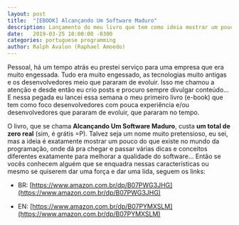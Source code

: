 ```yaml
---
layout: post
title:  "[EBOOK] Alcançando Um Software Maduro"
description: Lançamento do meu livro que tem como ideia mostrar um pouco do que existe no mundo da programação e muito mais.
date:   2019-03-25 10:00:00 -0300
categories: portuguese programming
author: Ralph Avalon (Raphael Amoedo)
---
```


Pessoal, há um tempo atrás eu prestei serviço para uma empresa que era muito engessada. Tudo era muito engessado, as tecnologias muito antigas e os desenvolvedores meio que pararam de evoluir. Isso me chamou a atenção e desde então eu crio posts e procuro sempre divulgar conteúdo… E nessa pegada eu lancei essa semana o meu primeiro livro (e-book) que tem como foco desenvolvedores com pouca experiência e/ou desenvolvedores que pararam de evoluir, que pararam no tempo.

O livro, que se chama **Alcançando Um Software Maduro**, custa **um total de zero real** (sim, é grátis =P). Talvez seja um nome muito pretensioso, eu sei, mas a ideia é exatamente mostrar um pouco do que existe no mundo da programação, onde dá pra chegar e passar várias dicas e conceitos diferentes exatamente para melhorar a qualidade do software… Então se vocês conhecem alguém que se enquadra nessas características ou mesmo se quiserem dar uma força e dar uma lida, seguem os links:

* BR: [https://www.amazon.com.br/dp/B07PWG3JHG](https://www.amazon.com.br/dp/B07PWG3JHG)

* EN: [https://www.amazon.com.br/dp/B07PYMXSLM](https://www.amazon.com.br/dp/B07PYMXSLM)